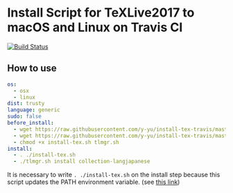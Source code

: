 Install Script for TeXLive2017 to macOS and Linux on Travis CI
==============================================================

[![Build Status](https://travis-ci.org/Moorviper/testosxtravis.svg?branch=master)](https://travis-ci.org/Moorviper/testosxtravis)

## How to use

```yml
os:
  - osx
  - linux
dist: trusty
language: generic
sudo: false
before_install:
  - wget https://raw.githubusercontent.com/y-yu/install-tex-travis/master/install-tex.sh
  - wget https://raw.githubusercontent.com/y-yu/install-tex-travis/master/tlmgr.sh
  - chmod +x install-tex.sh tlmgr.sh
install:
  - . ./install-tex.sh
  - ./tlmgr.sh install collection-langjapanese
```

It is necessary to write `. ./install-tex.sh` on the install step because
this script updates the PATH environment variable. (see [this link](http://stackoverflow.com/a/23936826))
